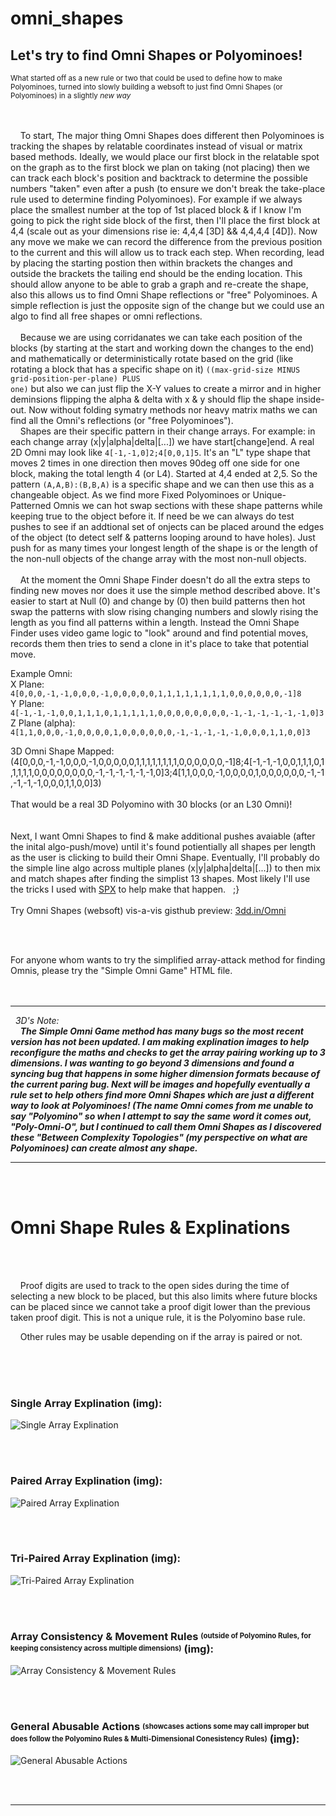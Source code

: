 # omni_shapes
Let's try to find Omni Shapes or Polyominoes!
---
<sub>What started off as a new rule or two that could be used to define how to make Polyominoes, turned into slowly building a websoft to just find Omni Shapes (or Polyominoes) in 
 a slightly <i>new way</i></sub>

</br></br>
&nbsp; &nbsp; To start, The major thing Omni Shapes does different then Polyominoes is tracking the shapes by relatable coordinates instead of visual or matrix based methods. Ideally, we would place our first block in the relatable spot on the graph as to the first block we plan on taking (not placing) then we can track each block's position and backtrack to determine the possible numbers "taken" even after a push (to ensure we don't break the take-place rule used to determine finding Polyominoes). For example if we always place the smallest number at the top of 1st placed block & if I know I'm going to pick the right side block of the first, then I'll place the first block at 4,4 (scale out as your dimensions rise ie: 4,4,4 [3D] && 4,4,4,4 [4D]). Now any move we make we can record the difference from the previous position to the current and this will allow us to track each step. When recording, lead by placing the starting postion then within brackets the changes and outside the brackets the tailing end should be the ending location. This should allow anyone to be able to grab a graph and re-create the shape, also this allows us to find Omni Shape reflections or "free" Polyominoes. A simple reflection is just the opposite sign of the change but we could use an algo to find all free shapes or omni reflections.</br></br>&nbsp; &nbsp; Because we are using corridanates we can take each position of the blocks (by starting at the start and working down the changes to the end) and mathematically or deterministically rotate based on the grid (like rotating a block that has a specific shape on it) <code>((max-grid-size MINUS grid-position-per-plane) PLUS one)</code> but also we can just flip the X-Y values to create a mirror and in higher deminsions flipping the alpha & delta with x & y should flip the shape inside-out. Now without folding symatry methods nor heavy matrix maths we can find all the Omni's reflections (or "free Polyominoes").</br>&nbsp; &nbsp; Shapes are their specific pattern in their change arrays. For example: in each change array (x|y|alpha|delta|[...]) we have start[change]end. A real 2D Omni may look like <code>4[-1,-1,0]2;4[0,0,1]5</code>. It's an "L" type shape that moves 2 times in one direction then moves 90deg off one side for one block, making the total length 4 (or L4). Started at 4,4 ended at 2,5. So the pattern <code>(A,A,B):(B,B,A)</code> is a specific shape and we can then use this as a changeable object. As we find more Fixed Polyominoes or Unique-Patterned Omnis we can hot swap sections with these shape patterns while keeping true to the object before it. If need be we can always do test pushes to see if an addtional set of onjects can be placed around the edges of the object (to detect self & patterns looping around to have holes). Just push for as many times your longest length of the shape is or the length of the non-null objects of the change array with the most non-null objects.
</br></br>&nbsp; &nbsp; At the moment the Omni Shape Finder doesn't do all the extra steps to finding new moves nor does it use the simple method described above. It's easier to start at Null (0) and change by (0) then build patterns then hot swap the patterns with slow rising changing numbers and slowly rising the length as you find all patterns within a length. Instead the Omni Shape Finder uses video game logic to "look" around and find potential moves, records them then tries to send a clone in it's place to take that potential move.


Example Omni:
</br>
X Plane: <code>4[0,0,0,-1,-1,0,0,0,-1,0,0,0,0,0,1,1,1,1,1,1,1,1,0,0,0,0,0,0,-1]8</code></br>
Y Plane: <code>4[-1,-1,-1,0,0,1,1,1,0,1,1,1,1,1,0,0,0,0,0,0,0,0,-1,-1,-1,-1,-1,-1,0]3</code></br>
Z Plane (alpha): <code>4[1,1,0,0,0,-1,0,0,0,0,1,0,0,0,0,0,0,-1,-1,-1,-1,-1,0,0,0,1,1,0,0]3</code></br>

3D Omni Shape Mapped: </br>(</code>4[0,0,0,-1,-1,0,0,0,-1,0,0,0,0,0,1,1,1,1,1,1,1,1,0,0,0,0,0,0,-1]8;4[-1,-1,-1,0,0,1,1,1,0,1,1,1,1,1,0,0,0,0,0,0,0,0,-1,-1,-1,-1,-1,-1,0]3;4[1,1,0,0,0,-1,0,0,0,0,1,0,0,0,0,0,0,-1,-1,-1,-1,-1,0,0,0,1,1,0,0]3</code>)</br>
</br>
That would be a real 3D Polyomino with 30 blocks (or an L30 Omni)! 
</br>
</br></br>
Next, I want Omni Shapes to find & make additional pushes avaiable (after the inital algo-push/move) until it's found potientially all shapes per length as the user is clicking to build their Omni Shape. Eventually, I'll probably do the simple line algo across multiple planes (x|y|alpha|delta|[...]) to then mix and match shapes after finding the simplist 13 shapes. Most likely I'll use the tricks I used with [SPX](https://github.com/digimancer3d/spx) to help make that happen.  &nbsp;  ;}
</br></br>
Try Omni Shapes (websoft) vis-a-vis gisthub preview: [3dd.in/Omni](https://3dd.in/Omni)

</br></br>

For anyone whom wants to try the simplified array-attack method for finding Omnis, please try the "Simple Omni Game" HTML file.
</br>
</br></br><hr>

&nbsp; <i>3D's Note:</br>&nbsp; &nbsp; <b>The Simple Omni Game method has many bugs so the most recent version has not been updated. I am making explination images to help reconfigure the maths and checks to get the array pairing working up to 3 dimensions. I was wanting to go beyond 3 dimensions and found a syncing bug that happens in some higher dimension formats because of the current paring bug. Next will be images and hopefully eventually a rule set to help others find more Omni Shapes which are just a different way to look at Polyominoes! (The name Omni comes from me unable to say "Polyomino" so when I attempt to say the same word it comes out, "Poly-Omni-O", but I continued to call them Omni Shapes as I discovered these "Between Complexity Topologies" (my perspective on what are Polyominoes) can create almost any shape.</b></i>
</br><hr></br></br>

# Omni Shape Rules & Explinations

</br></br>

&nbsp; &nbsp; Proof digits are used to track to the open sides during the time of selecting a new block to be placed, but this also limits where future blocks can be placed since we cannot take a proof digit lower than the previous taken proof digit. This is not a unique rule, it is the Polyomino base rule.

&nbsp; &nbsp; Other rules may be usable depending on if the array is paired or not.


</br></br></br>

### Single Array Explination (img):

![Single Array Explination](https://raw.githubusercontent.com/DigiMancer3D/omni_shapes/refs/heads/main/Visuals/Single%20Array%20Movement%20Explination.png)

</br></br>

### Paired Array Explination (img):

![Paired Array Explination](https://raw.githubusercontent.com/DigiMancer3D/omni_shapes/refs/heads/main/Visuals/Paired%20Array%20Movement%20Explination.png)

</br></br>

### Tri-Paired Array Explination (img):

![Tri-Paired Array Explination](https://raw.githubusercontent.com/DigiMancer3D/omni_shapes/refs/heads/main/Visuals/Tri-Paired%20Array%20Movement%20Explination.png)

</br></br>

### Array Consistency & Movement Rules <sup><sub>(outside of Polyomino Rules, for keeping consistency across multiple dimensions)</sub></sup> (img):

![Array Consistency & Movement Rules](https://raw.githubusercontent.com/DigiMancer3D/omni_shapes/refs/heads/main/Visuals/Array%20Movement%20%26%20Consistancy%20Rules.png)

</br></br>

### General Abusable Actions <sup><sub>(showcases actions some may call improper but does follow the Polyomino Rules & Multi-Dimensional Conesistency Rules)</sub></sup> (img):

![General Abusable Actions](https://raw.githubusercontent.com/DigiMancer3D/omni_shapes/refs/heads/main/Visuals/General%20Abusable%20Actions.png)

</br></br>
<hr>
</br></br>







